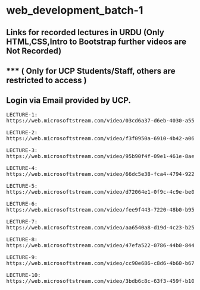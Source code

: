 # web_development_batch-1
## Links for recorded lectures in URDU (Only HTML,CSS,Intro to Bootstrap further videos are Not Recorded)
## *** ( Only for UCP Students/Staff, others are restricted to access )
## Login via Email provided by UCP.

<pre>
LECTURE-1:
https://web.microsoftstream.com/video/03cd6a37-d6eb-4030-a554-06f26f7c98a5

LECTURE-2:
https://web.microsoftstream.com/video/f3f0950a-6910-4b42-a066-a63978377b6e

LECTURE-3:
https://web.microsoftstream.com/video/95b90f4f-09e1-461e-8aed-64c7fd544903

LECTURE-4:
https://web.microsoftstream.com/video/66dc5e38-fca4-4794-9221-fdb24723baf8

LECTURE-5:
https://web.microsoftstream.com/video/d72064e1-0f9c-4c9e-be0d-7d53f9fe83df

LECTURE-6:
https://web.microsoftstream.com/video/fee9f443-7220-48b0-b95b-43ce92943062

LECTURE-7:
https://web.microsoftstream.com/video/aa6540a8-d19d-4c23-b256-a4972ef73677

LECTURE-8:
https://web.microsoftstream.com/video/47efa522-0786-44b0-8445-345d75aabe8a

LECTURE-9:
https://web.microsoftstream.com/video/cc90e686-c8d6-4b60-b677-90398e0ef307

LECTURE-10:
https://web.microsoftstream.com/video/3bdb6c8c-63f3-459f-b10b-e9dab0229e8c
</pre>
